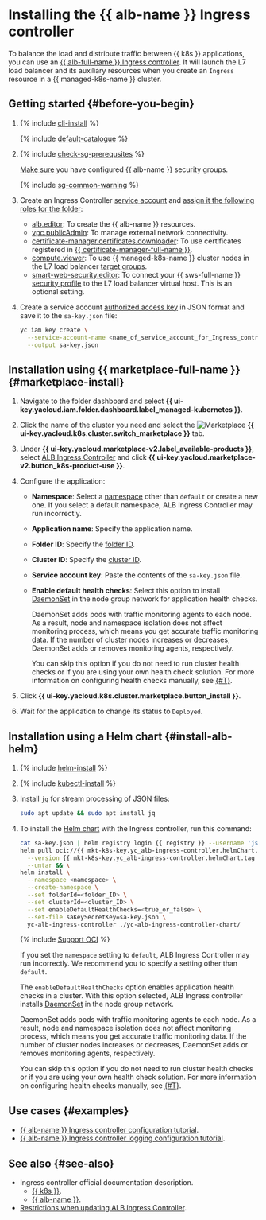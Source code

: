 # Installing the {{ alb-name }} Ingress controller

To balance the load and distribute traffic between {{ k8s }} applications, you can use an [{{ alb-full-name }} Ingress controller](../../application-load-balancer/tools/k8s-ingress-controller/index.md). It will launch the L7 load balancer and its auxiliary resources when you create an `Ingress` resource in a {{ managed-k8s-name }} cluster.

## Getting started {#before-you-begin}

1. {% include [cli-install](../cli-install.md) %}

   {% include [default-catalogue](../default-catalogue.md) %}

1. {% include [check-sg-prerequsites](./security-groups/check-sg-prerequsites-lvl3.md) %}

    [Make sure](../../application-load-balancer/tools/k8s-ingress-controller/security-groups.md) you have configured {{ alb-name }} security groups.

    {% include [sg-common-warning](./security-groups/sg-common-warning.md) %}

1. Create an Ingress Controller [service account](../../iam/operations/sa/create.md) and [assign it the following roles for the folder](../../iam/operations/sa/assign-role-for-sa.md):
   * [alb.editor](../../application-load-balancer/security/index.md#alb-editor): To create the {{ alb-name }} resources.
   * [vpc.publicAdmin](../../vpc/security/index.md#vpc-public-admin): To manage external network connectivity.
   * [certificate-manager.certificates.downloader](../../certificate-manager/security/index.md#certificate-manager-certificates-downloader): To use certificates registered in [{{ certificate-manager-full-name }}](../../certificate-manager/).
   * [compute.viewer](../../compute/security/index.md#compute-viewer): To use {{ managed-k8s-name }} cluster nodes in the L7 load balancer [target groups](../../application-load-balancer/concepts/target-group.md).
   * [smart-web-security.editor](../../smartwebsecurity/security/index.md#smart-web-security-editor): To connect your {{ sws-full-name }} [security profile](../../smartwebsecurity/concepts/profiles.md) to the L7 load balancer virtual host. This is an optional setting.
1. Create a service account [authorized access key](../../iam/operations/authentication/manage-authorized-keys.md#create-authorized-key) in JSON format and save it to the `sa-key.json` file:

   ```bash
   yc iam key create \
     --service-account-name <name_of_service_account_for_Ingress_controller> \
     --output sa-key.json
   ```

## Installation using {{ marketplace-full-name }} {#marketplace-install}

1. Navigate to the folder dashboard and select **{{ ui-key.yacloud.iam.folder.dashboard.label_managed-kubernetes }}**.
1. Click the name of the cluster you need and select the ![Marketplace](../../_assets/console-icons/shopping-cart.svg) **{{ ui-key.yacloud.k8s.cluster.switch_marketplace }}** tab.
1. Under **{{ ui-key.yacloud.marketplace-v2.label_available-products }}**, select [ALB Ingress Controller](/marketplace/products/yc/alb-ingress-controller) and click **{{ ui-key.yacloud.marketplace-v2.button_k8s-product-use }}**.
1. Configure the application:

   * **Namespace**: Select a [namespace](../../managed-kubernetes/concepts/index.md#namespace) other than `default` or create a new one. If you select a default namespace, ALB Ingress Controller may run incorrectly.
   * **Application name**: Specify the application name.
   * **Folder ID**: Specify the [folder ID](../../resource-manager/operations/folder/get-id.md).
   * **Cluster ID**: Specify the [cluster ID](../../managed-kubernetes/operations/kubernetes-cluster/kubernetes-cluster-list.md).
   * **Service account key**: Paste the contents of the `sa-key.json` file.
   * **Enable default health checks**: Select this option to install [DaemonSet](https://kubernetes.io/docs/concepts/workloads/controllers/daemonset/) in the node group network for application health checks.

      DaemonSet adds pods with traffic monitoring agents to each node. As a result, node and namespace isolation does not affect monitoring process, which means you get accurate traffic monitoring data. If the number of cluster nodes increases or decreases, DaemonSet adds or removes monitoring agents, respectively.

      You can skip this option if you do not need to run cluster health checks or if you are using your own health check solution. For more information on configuring health checks manually, see [{#T}](../../managed-kubernetes/tutorials/custom-health-checks.md).

1. Click **{{ ui-key.yacloud.k8s.cluster.marketplace.button_install }}**.
1. Wait for the application to change its status to `Deployed`.

## Installation using a Helm chart {#install-alb-helm}

1. {% include [helm-install](helm-install.md) %}

1. {% include [kubectl-install](kubectl-install.md) %}

1. Install [`jq`](https://stedolan.github.io/jq/) for stream processing of JSON files:

   ```bash
   sudo apt update && sudo apt install jq
   ```

1. To install the [Helm chart](https://helm.sh/docs/topics/charts/) with the Ingress controller, run this command:

   ```bash
   cat sa-key.json | helm registry login {{ registry }} --username 'json_key' --password-stdin && \
   helm pull oci://{{ mkt-k8s-key.yc_alb-ingress-controller.helmChart.name }} \
     --version {{ mkt-k8s-key.yc_alb-ingress-controller.helmChart.tag }} \
     --untar && \
   helm install \
     --namespace <namespace> \
     --create-namespace \
     --set folderId=<folder_ID> \
     --set clusterId=<cluster_ID> \
     --set enableDefaultHealthChecks=<true_or_false> \
     --set-file saKeySecretKey=sa-key.json \
     yc-alb-ingress-controller ./yc-alb-ingress-controller-chart/
   ```

   {% include [Support OCI](../../_includes/managed-kubernetes/note-helm-experimental-oci.md) %}

   If you set the `namespace` setting to `default`, ALB Ingress Controller may run incorrectly. We recommend you to specify a setting other than `default`.

   The `enableDefaultHealthChecks` option enables application health checks in a cluster. With this option selected, ALB Ingress controller installs [DaemonSet](https://kubernetes.io/docs/concepts/workloads/controllers/daemonset/) in the node group network.

   DaemonSet adds pods with traffic monitoring agents to each node. As a result, node and namespace isolation does not affect monitoring process, which means you get accurate traffic monitoring data. If the number of cluster nodes increases or decreases, DaemonSet adds or removes monitoring agents, respectively.

   You can skip this option if you do not need to run cluster health checks or if you are using your own health check solution. For more information on configuring health checks manually, see [{#T}](../../managed-kubernetes/tutorials/custom-health-checks.md).

## Use cases {#examples}

* [{{ alb-name }} Ingress controller configuration tutorial](../../managed-kubernetes/tutorials/alb-ingress-controller.md).
* [{{ alb-name }} Ingress controller logging configuration tutorial](../../managed-kubernetes/tutorials/alb-ingress-controller-log-options.md).

## See also {#see-also}

* Ingress controller official documentation description.
   * [{{ k8s }}](https://kubernetes.io/docs/concepts/services-networking/ingress-controllers/).
   * [{{ alb-name }}](../../application-load-balancer/tools/k8s-ingress-controller/index.md).
* [Restrictions when updating ALB Ingress Controller](../../application-load-balancer/operations/k8s-ingress-controller-upgrade.md).
